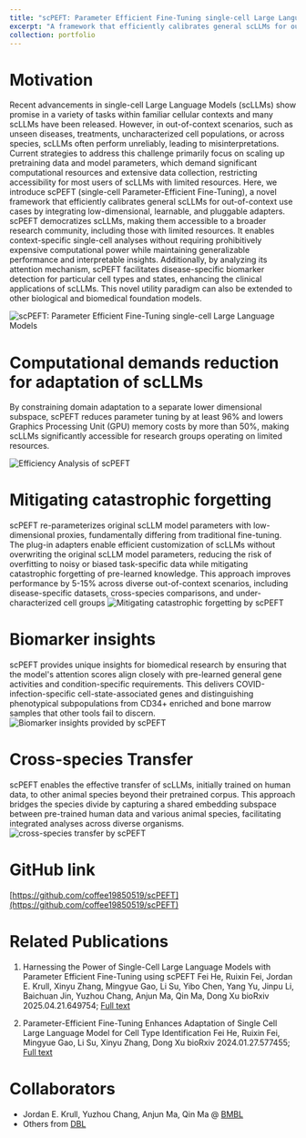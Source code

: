 ```yaml
---
title: "scPEFT: Parameter Efficient Fine-Tuning single-cell Large Language Models"
excerpt: "A framework that efficiently calibrates general scLLMs for out-of-context use cases <br/><img src='/images/scPEFT.jpg'>"
collection: portfolio
---
```


Motivation
======
Recent advancements in single-cell Large Language Models (scLLMs) show promise in a variety of tasks within familiar cellular contexts and many scLLMs have been released. 
However, in out-of-context scenarios, such as unseen diseases, treatments, uncharacterized cell populations, or across species, scLLMs often perform unreliably, leading to misinterpretations.
Current strategies to address this challenge primarily focus on scaling up pretraining data and model parameters, which demand significant computational resources and extensive data collection, restricting accessibility for most users of scLLMs with limited resources. 
Here, we introduce scPEFT (single-cell Parameter-Efficient Fine-Tuning), a novel framework that efficiently calibrates general scLLMs for out-of-context use cases by integrating low-dimensional, learnable, and pluggable adapters. 
scPEFT democratizes scLLMs, making them accessible to a broader research community, including those with limited resources. 
It enables context-specific single-cell analyses without requiring prohibitively expensive computational power while maintaining generalizable performance and interpretable insights. 
Additionally, by analyzing its attention mechanism, scPEFT facilitates disease-specific biomarker detection for particular cell types and states, enhancing the clinical applications of scLLMs. 
This novel utility paradigm can also be extended to other biological and biomedical foundation models. 

![scPEFT: Parameter Efficient Fine-Tuning single-cell Large Language Models](/images/scPEFT.jpg)


Computational demands reduction for adaptation of scLLMs
======
By constraining domain adaptation to a separate lower dimensional subspace, scPEFT reduces parameter tuning by at least 96% and lowers Graphics Processing Unit (GPU) memory costs by more than 50%, making scLLMs significantly accessible for research groups operating on limited resources.

![Efficiency Analysis of scPEFT](/images/scPEFT_efficiency.jpg)

Mitigating catastrophic forgetting
======
scPEFT re-parameterizes original scLLM model parameters with low-dimensional proxies, fundamentally differing from traditional fine-tuning. The plug-in adapters enable efficient customization of scLLMs without overwriting the original scLLM model parameters, reducing the risk of overfitting to noisy or biased task-specific data while mitigating catastrophic forgetting of pre-learned knowledge. This approach improves performance by 5-15% across diverse out-of-context scenarios, including disease-specific datasets, cross-species comparisons, and under-characterized cell groups
![Mitigating catastrophic forgetting by scPEFT](/images/scPEFT_catastrophic.jpg)

Biomarker insights
======
scPEFT provides unique insights for biomedical research by ensuring that the model's attention scores align closely with pre-learned general gene activities and condition-specific requirements. This delivers COVID-infection-specific cell-state-associated genes and distinguishing phenotypical subpopulations from CD34+ enriched and bone marrow samples that other tools fail to discern. 
![Biomarker insights provided by scPEFT](/images/scPEFT_biomarker.jpg)

Cross-species Transfer
======
scPEFT enables the effective transfer of scLLMs, initially trained on human data, to other animal species beyond their pretrained corpus. This approach bridges the species divide by capturing a shared embedding subspace between pre-trained human data and various animal species, facilitating integrated analyses across diverse organisms. 
![cross-species transfer by scPEFT](/images/scPEFT_cross_species.jpg)

GitHub link
======
[https://github.com/coffee19850519/scPEFT](https://github.com/coffee19850519/scPEFT)

Related Publications
======
1. Harnessing the Power of Single-Cell Large Language Models with Parameter Efficient Fine-Tuning using scPEFT
Fei He, Ruixin Fei, Jordan E. Krull, Xinyu Zhang, Mingyue Gao, Li Su, Yibo Chen, Yang Yu, Jinpu Li, Baichuan Jin, Yuzhou Chang, Anjun Ma, Qin Ma, Dong Xu
bioRxiv 2025.04.21.649754; [Full text](https://www.biorxiv.org/content/10.1101/2025.04.21.649754v1.full.pdf)

2. Parameter-Efficient Fine-Tuning Enhances Adaptation of Single Cell Large Language Model for Cell Type Identification
Fei He, Ruixin Fei, Mingyue Gao, Li Su, Xinyu Zhang, Dong Xu
bioRxiv 2024.01.27.577455; [Full text](https://www.biorxiv.org/content/10.1101/2024.01.27.577455v1.full.pdf)

Collaborators
======
* Jordan E. Krull, Yuzhou Chang, Anjun Ma, Qin Ma @ [BMBL](https://u.osu.edu/bmbl/lab-members/current-people/)
* Others from [DBL](https://digbio.missouri.edu/our-team/)